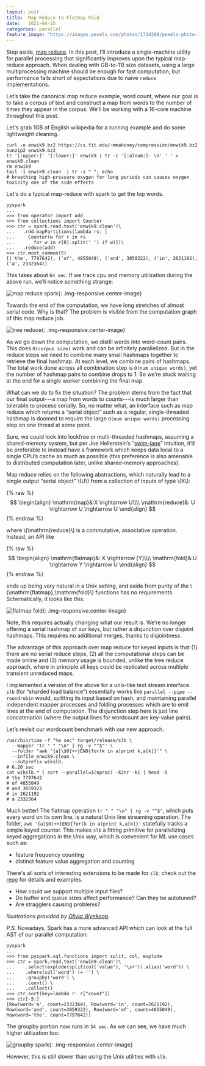 ```yaml
---
layout: post
title:  Map Reduce to Flatmap Fold
date:   2021-04-25
categories: parallel
feature_image: "https://images.pexels.com/photos/1714208/pexels-photo-1714208.jpeg?crop=entropy&cs=srgb&dl=pexels-josh-sorenson-1714208.jpg&fit=crop&fm=jpg&h=1280&w=1920"
---
```


Step aside, [map reduce](https://research.google/pubs/pub62/). In this post, I’ll introduce a single-machine utility for parallel processing that significantly improves upon the typical map-reduce approach. When dealing with GB-to-TB size datasets, using a large multiprocessing machine should be enough for fast computation, but performance falls short of expectations due to naive `reduce` implementations.

Let’s take the canonical map reduce example, word count, where our goal is to take a corpus of text and construct a map from words to the number of times they appear in the corpus. We'll be working with a 16-core machine throughout this post. <!--more-->

Let's grab 1GB of English wikipedia for a running example and do some lightweight cleaning.

```
curl -o enwik9.bz2 https://cs.fit.edu/~mmahoney/compression/enwik9.bz2
bunzip2 enwik9.bz2
tr '[:upper:]' '[:lower:]' enwik9 | tr -c '[:alnum:]- \n' ' ' > enwik9.clean
rm enwik9
tail -1 enwik9.clean  | tr -s " "; echo
# breathing high-pressure oxygen for long periods can causes oxygen toxicity one of the side effects 
```

Let's do a typical map-reduce with spark to get the top words.

```
pyspark
...
>>> from operator import add
>>> from collections import Counter
>>> ctr = spark.read.text('enwik9.clean')\
...   .rdd.mapPartitions(lambda rs: [
...     Counter(w for r in rs
...       for w in r[0].split(' ') if w)])\
...   .reduce(add) 
>>> ctr.most_common(5)
[('the', 7797642), ('of', 4855049), ('and', 3059322), ('in', 2621192), ('a', 2332364)]
```
  
This takes about `64 sec`. If we track cpu and memory utilization during the above run, we’ll notice something strange:

![map reduce spark](/assets/2021-04-25-map-reduce-to-flatmap-fold/map-reduce-spark.png){: .img-responsive.center-image}

Towards the end of the computation, we have long stretches of almost serial code. Why is that? The problem is visible from the computation graph of this map reduce job.

![tree reduce](/assets/2021-04-25-map-reduce-to-flatmap-fold/tree-reduce.png){: .img-responsive.center-image}

As we go down the computation, we distill words into word-count pairs. This does `O(corpus size)` work and can be infinitely parallelized. But in the reduce steps we need to combine many small hashmaps together to retrieve the final hashmap. At each level, we combine pairs of hashmaps. The total work done across all combination step is `O(num unique words)`, yet the number of hashmap pairs to combine drops to 1. So we’re stuck waiting at the end for a single worker combining the final map.

What can we do to fix the situation? The problem stems from the fact that our final output---a map from words to counts---is much larger than tolerable to process serially. So, no matter what, an interface such as map reduce which returns a “serial object” such as a regular, single-threaded hashmap is doomed to require the large `O(num unique words)` processing step on one thread at some point.

Sure, we could look into lockfree or multi-threaded hashmaps, assuming a shared-memory system, but per Joe Hellerstein’s “[swim-lane](https://rise.cs.berkeley.edu/blog/anna-kvs/)” intuition, it’d be preferable to instead have a framework which keeps data local to a single CPU’s cache as much as possible (this preference is also amenable to distributed computation later, unlike shared-memory approaches).

Map reduce relies on the following abstractions, which naturally lead to a single output “serial object” \\(U\\) from a collection of inputs of type \\(X\\):

{% raw %}
$$
\begin{align}
\mathrm{map}&:X \rightarrow U\\\\
\mathrm{reduce}&: U \rightarrow U \rightarrow U
\end{align}
$$
{% endraw %}

where \\(\mathrm{reduce}\\) is a commutative, associative operation. Instead, an API like

{% raw %}
$$
\begin{align}
\mathrm{flatmap}&: X \rightarrow [Y]\\\\
\mathrm{fold}&:U \rightarrow Y \rightarrow U
\end{align}
$$
{% endraw %}

ends up being very natural in a Unix setting, and aside from purity of the \\(\mathrm{flatmap},\mathrm{fold}\\) functions has no requirements. Schematically, it looks like this:

![flatmap fold](/assets/2021-04-25-map-reduce-to-flatmap-fold/flatmap-fold.png){: .img-responsive.center-image}

Note, this requires actually changing what our result is. We’re no longer offering a serial hashmap of our keys, but rather a disjunction over disjoint hashmaps. This requires no additional merges, thanks to disjointness.

The advantage of this approach over map reduce for keyed inputs is that (1) there are no serial reduce steps, (2) all the computational steps can be made online and (3) memory usage is bounded, unlike the tree reduce approach, where in principle all keys could be replicated across multiple transient unreduced maps.

I implemented a version of the above for a unix-like text stream interface. `slb` (for “sharded load balance”) essentially works like `parallel --pipe --roundrobin` would, splitting its input based on hash, and maintaining parallel independent mapper processes and folding processes which are to emit lines at the end of computation. The disjunction step here is just line concatenation (where the output lines for wordcount are key-value pairs).

Let’s revisit our wordcount benchmark with our new approach.
```
/usr/bin/time -f "%e sec" target/release/slb \
  --mapper 'tr " " "\n" | rg -v "^$"' \
  --folder "awk '{a[\$0]++}END{for(k in a)print k,a[k]}'" \
  --infile enwik9.clean \
  --outprefix wikslb.
# 6.20 sec
cat wikslb.* | sort --parallel=$(nproc) -k2nr -k1 | head -5
# the 7797642
# of 4855049
# and 3059322
# in 2621192
# a 2332364
```

Much better! The flatmap operation `tr " " "\n" | rg -v "^$"`, which puts every word on its own line, is a natural Unix line streaming operation. The folder, `awk '{a[$0]++}END{for(k in a)print k,a[k]}'` statefully tracks a simple keyed counter. This makes `slb` a fitting primitive for parallelizing keyed aggregations in the Unix way, which is convenient for ML use cases such as:

* feature frequency counting
* distinct feature value aggregation and counting

There's all sorts of interesting extensions to be made for `slb`; check out the [repo](https://github.com/vlad17/slb) for details and examples.

* How could we support multiple input files?
* Do buffer and queue sizes affect performance? Can they be autotuned?
* Are stragglers causing problems?

_Illustrations provided by [Olivia Wynkoop](https://www.linkedin.com/in/olivia-wynkoop-b48375b2/)._

_P.S._ Nowadays, Spark has a more advanced API which can look at the full AST of our parallel computation:

```
pyspark
...
>>> from pyspark.sql.functions import split, col, explode
>>> ctr = spark.read.text('enwik9.clean')\
...    .select(explode(split(col('value'), '\s+')).alias('word')) \
...    .where(col('word') != '') \
...    .groupby('word') \
...    .count() \
...    .collect()
>>> ctr.sort(key=lambda r: r["count"])
>>> ctr[-5:]
[Row(word='a', count=2332364), Row(word='in', count=2621192), Row(word='and', count=3059322), Row(word='of', count=4855049), Row(word='the', count=7797642)]
```

The groupby portion now runs in `34 sec`. As we can see, we have much higher utilization too:

![groupby spark](/assets/2021-04-25-map-reduce-to-flatmap-fold/groupby-spark.png){: .img-responsive.center-image}

However, this is still slower than using the Unix utilities with `slb`.
